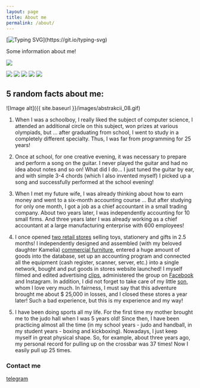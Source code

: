 ```yaml
---
layout: page
title: About me
permalink: /about/
---
```

[![Typing SVG](https://readme-typing-svg.herokuapp.com?color=%2336BCF7&lines=AI+now+I+meet+more+often+than+HI...)](https://git.io/typing-svg)


Some information about me! 

![](https://komarev.com/ghpvc/?username=UzunDemir&style=flat-square)


![](https://github-profile-summary-cards.vercel.app/api/cards/profile-details?username=UzunDemir&theme=github_dark)
![](https://github-profile-summary-cards.vercel.app/api/cards/most-commit-language?username=UzunDemir&theme=github_dark) ![](https://github-profile-summary-cards.vercel.app/api/cards/repos-per-language?username=UzunDemir&theme=github_dark)
![](https://github-profile-summary-cards.vercel.app/api/cards/stats?username=UzunDemir&theme=github_dark) ![](https://github-profile-summary-cards.vercel.app/api/cards/productive-time?username=UzunDemir&theme=github_dark)

## 5 random facts about me:
![Image alt]({{ site.baseurl }}/images/abstrakcii_08.gif)
1. When I was a schoolboy, I really liked the subject of computer science, I attended an additional circle on this subject, won prizes at various olympiads, but ... after graduating from school, I went to study in a completely different specialty. Thus, I was far from programming for 25 years!

2. Once at school, for one creative evening, it was necessary to prepare and perform a song on the guitar. I never played the guitar and had no idea about notes and so on! What did I do… I just tuned the guitar by ear, and with simple 3-4 chords (which I also invented myself) I picked up a song and successfully performed at the school evening!

3. When I met my future wife, I was already thinking about how to earn money and went to a six-month accounting course ... But after studying for only one month, I got a job as a chief accountant in a small trading company. About two years later, I was independently accounting for 10 small firms. And three years later I was already working as a chief accountant at a large manufacturing enterprise with 600 employees!

4. I once opened [two retail stores](https://www.youtube.com/watch?v=fQIOg3dqD-w) selling toys, stationery and gifts in 2.5 months! I independently designed and assembled (with my beloved daughter Kamelia) [commercial furniture](https://www.youtube.com/watch?v=-4kNVjCLSKc&list=PLqQg8bYvyjQyy8zCInOguOoL2Ow9hvD90), entered a huge amount of goods into the database, set up an accounting program and connected all the equipment (cash register, scanner, server, etc.) into a single network, bought and put goods in stores website launched! 
I myself filmed and edited advertising [clips](https://www.youtube.com/watch?v=Z6lfJT4irfs&list=PLqQg8bYvyjQyy8zCInOguOoL2Ow9hvD90&index=8), administered the group on [Facebook](https://www.facebook.com/JucariiJulia) and Instagram. In addition, I did not forget to take care of my little [son](https://www.youtube.com/watch?v=AYmoHocTcjk&list=PLqQg8bYvyjQyy8zCInOguOoL2Ow9hvD90&index=6), whom I love very much. In fairness, I must say that this adventure brought me about $ 25,000 in losses, and I closed these stores a year later! Such a bad experience, but this is my experience and my way!

5. I have been doing sports all my life. For the first time my mother brought me to the judo hall when I was 5 years old! Since then, I have been practicing almost all the time (in my school years - judo and handball, in my student years - boxing and kickboxing). Nowadays, I just keep myself in great physical shape. So, for example, about three years ago, my personal record for pulling up on the crossbar was 37 times! Now I easily pull up 25 times.

### Contact me

[telegram](https://web.telegram.org/z/#-1824573150)
